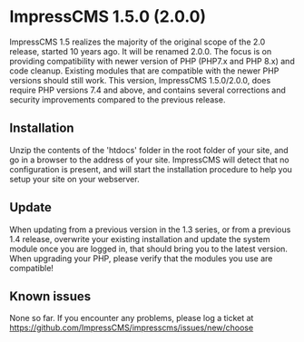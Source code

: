 # ImpressCMS 1.5.0 (2.0.0)

ImpressCMS 1.5 realizes the majority of the original scope of the 2.0 release, started 10 years ago. It will be renamed 2.0.0. The focus is on providing compatibility with newer version of PHP (PHP7.x and PHP 8.x) and code cleanup. Existing modules that are compatible with the newer PHP versions should still work. This version, ImpressCMS 1.5.0/2.0.0, does require PHP versions 7.4 and above, and contains several corrections and security improvements compared to the previous release.

## Installation

Unzip the contents of the 'htdocs' folder in the root folder of your site, and go in a browser to the address of your site. ImpressCMS will detect that no configuration is present, and will start the installation procedure to help you setup your site on your webserver.

## Update

When updating from a previous version in the 1.3 series, or from a previous 1.4 release, overwrite your existing installation and update the system module once you are logged in, that should bring you to the latest version.
When upgrading your PHP, please verify that the modules you use are compatible!

## Known issues

None so far. If you encounter any problems, please log a ticket at https://github.com/ImpressCMS/impresscms/issues/new/choose
